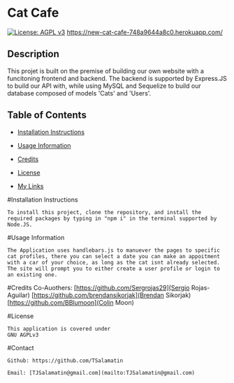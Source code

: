 # Cat Cafe
[![License: AGPL v3](https://img.shields.io/badge/License-AGPL_v3-blue.svg)](https://www.gnu.org/licenses/agpl-3.0)
https://new-cat-cafe-748a9644a8c0.herokuapp.com/

## Description
    
This projet is built on the premise of building our own website with a funcitoning frontend and backend. The backend is supported by Express.JS to build our API with, while using MySQL and Sequelize to build our database composed of models 'Cats' and 'Users'.

## Table of Contents
    
   
    
- [Installation Instructions](#installation-instructions)

- [Usage Information](#usage-information)

- [Credits](#credits)

- [License](#license)


- [My Links](#contact)

    
#Installation Instructions
    
    To install this project, clone the repository, and install the required packages by typing in "npm i" in the terminal supported by Node.JS.
    
#Usage Information
    
    The Application uses handlebars.js to manuever the pages to specific cat profiles, there you can select a date you can make an appoitment with a car of your choice, as long as the cat isnt already selected. The site will prompt you to either create a user profile or login to an existing one. 
    
#Credits
Co-Auothers:
[https://github.com/Sergrojas29](Sergio Rojas-Aguilar)
[https://github.com/brendansikorjak](Brendan Sikorjak)
[https://github.com/BBlumoon](Colin Moon)
    
#License
    
    This application is covered under
    GNU AGPLv3
    
    
    
    
#Contact

    Github: https://github.com/TSalamatin

    Email: [TJSalamatin@gmail.com](mailto:TJSalamatin@gmail.com)
    
